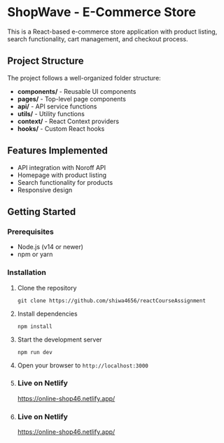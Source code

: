 # ShopWave - E-Commerce Store

This is a React-based e-commerce store application with product listing, search functionality, cart management, and checkout process.

## Project Structure

The project follows a well-organized folder structure:

- **components/** - Reusable UI components
- **pages/** - Top-level page components
- **api/** - API service functions
- **utils/** - Utility functions
- **context/** - React Context providers
- **hooks/** - Custom React hooks

## Features Implemented

- API integration with Noroff API
- Homepage with product listing
- Search functionality for products
- Responsive design

## Getting Started

### Prerequisites

- Node.js (v14 or newer)
- npm or yarn

### Installation

1. Clone the repository
   ```
   git clone https://github.com/shiwa4656/reactCourseAssignment

   ```

2. Install dependencies
   ```
   npm install
   
   ```

3. Start the development server
   ```
   npm run dev
   
   ```

4. Open your browser to `http://localhost:3000`

5. ### Live on Netlify
   https://online-shop46.netlify.app/
   


5. ### Live on Netlify
   https://online-shop46.netlify.app/
   


